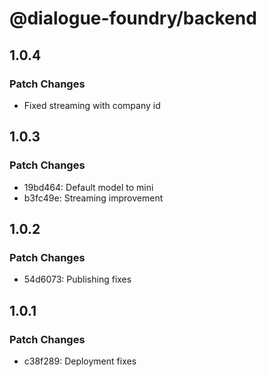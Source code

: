# @dialogue-foundry/backend

## 1.0.4

### Patch Changes

- Fixed streaming with company id

## 1.0.3

### Patch Changes

- 19bd464: Default model to mini
- b3fc49e: Streaming improvement

## 1.0.2

### Patch Changes

- 54d6073: Publishing fixes

## 1.0.1

### Patch Changes

- c38f289: Deployment fixes
